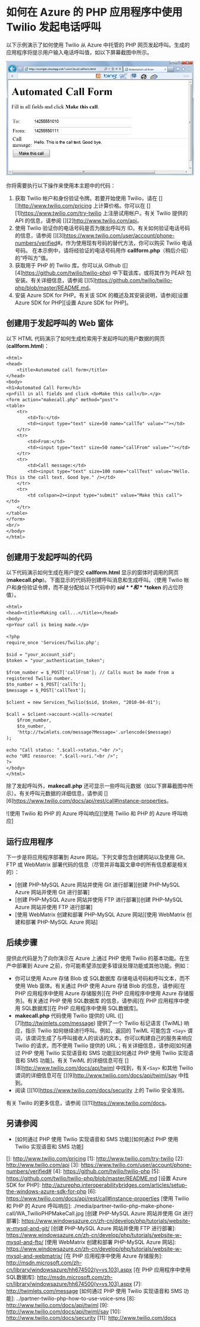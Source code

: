 <properties title="How to make a phone call from Twilio (PHP) - Azure" pageTitle="How to make a phone call from Twilio (PHP) - Azure" metaKeywords="Azure PHP Twilio, Azure Twilio, Azure phone calls, Azure twilio, Azure SMS, Azure SMS, Azure voice calls, azure voice calls, Azure text messages, Azure text messages, PHP twilio Azure" description="Learn how to make a phone call and send a SMS message with the Twilio API service on Azure. Samples are for PHP application." documentationCenter="PHP" services="" solutions="" videoId="" scriptId="" authors="robmcm" manager="wpickett" editor="mollybos" />

# 如何在 Azure 的 PHP 应用程序中使用 Twilio 发起电话呼叫

以下示例演示了如何使用 Twilio 从 Azure 中托管的 PHP 网页发起呼叫。生成的应用程序将提示用户输入电话呼叫值，如以下屏幕截图中所示。

![使用 Twilio 和 PHP 的 Azure 呼叫窗体][使用 Twilio 和 PHP 的 Azure 呼叫窗体]

你将需要执行以下操作来使用本主题中的代码：

1.  获取 Twilio 帐户和身份验证令牌。若要开始使用 Twilio，请在 [][]<http://www.twilio.com/pricing></a> 上计算价格。你可以在 [][1]<https://www.twilio.com/try-twilio></a> 上注册试用帐户。有关 Twilio 提供的 API 的信息，请参阅 [][2]<http://www.twilio.com/api></a>。
2.  使用 Twilio 验证你的电话号码是否为拨出呼叫方 ID。有关如何验证电话号码的信息，请参阅 [][3]<https://www.twilio.com/user/account/phone-numbers/verified>\#</a>。作为使用现有号码的替代方法，你可以购买 Twilio 电话号码。
    在本示例中，请将经验证的电话号码用作 **callform.php**（稍后介绍）的“呼叫方”值。
3.  获取用于 PHP 的 Twilio 库。你可以从 Github ([][4]<https://github.com/twilio/twilio-php></a>) 中下载该库，或将其作为 PEAR 包安装。有关详细信息，请参阅 [][5]<https://github.com/twilio/twilio-php/blob/master/README.md></a>。
4.  安装 Azure SDK for PHP。有关该 SDK 的概述及其安装说明，请参阅[设置 Azure SDK for PHP][设置 Azure SDK for PHP]。

## 创建用于发起呼叫的 Web 窗体

以下 HTML 代码演示了如何生成检索用于发起呼叫的用户数据的网页 (**callform.html**)：

    <html>
    <head>
        <title>Automated call form</title>
    </head>
    <body>
    <h1>Automated Call Form</h1>
    <p>Fill in all fields and click <b>Make this call</b>.</p>
    <form action="makecall.php" method="post">
    <table>
        <tr>
            <td>To:</td>
            <td><input type="text" size=50 name="callTo" value=""></td>
        </tr>
        <tr>
            <td>From:</td>
            <td><input type="text" size=50 name="callFrom" value=""></td>
        </tr>
        <tr>
            <td>Call message:</td>
            <td><input type="text" size=100 name="callText" value="Hello. This is the call text. Good bye." /></td>
        </tr>
        <tr>
            <td colspan=2><input type="submit" value="Make this call"></td>
        </tr>
    </table>
    </form>
    <br/>
    </body>
    </html>

## 创建用于发起呼叫的代码

以下代码演示如何生成在用户提交 **callform.html** 显示的窗体时调用的网页 (**makecall.php**)。下面显示的代码将创建呼叫消息和生成呼叫。（使用 Twilio 帐户和身份验证令牌，而不是分配给以下代码中的 **$sid** 和 **$token** 的占位符值）。

    <html>
    <head><title>Making call...</title></head>
    <body>
    <p>Your call is being made.</p>

    <?php
    require_once 'Services/Twilio.php';

    $sid = "your_account_sid";
    $token = "your_authentication_token";

    $from_number = $_POST['callFrom']; // Calls must be made from a registered Twilio number.
    $to_number = $_POST['callTo'];
    $message = $_POST['callText'];

    $client = new Services_Twilio($sid, $token, "2010-04-01");

    $call = $client->account->calls->create(
        $from_number, 
        $to_number,
        'http://twimlets.com/message?Message='.urlencode($message)
    );

    echo "Call status: ".$call->status."<br />";
    echo "URI resource: ".$call->uri."<br />";
    ?>
    </body>
    </html>

除了发起呼叫外，**makecall.php** 还可显示一些呼叫元数据（如以下屏幕截图中所示）。有关呼叫元数据的详细信息，请参阅 [][6]<https://www.twilio.com/docs/api/rest/call#instance-properties></a>。

![使用 Twilio 和 PHP 的 Azure 呼叫响应][使用 Twilio 和 PHP 的 Azure 呼叫响应]

## 运行应用程序

下一步是将应用程序部署到 Azure 网站。下列文章包含创建网站以及使用 Git、FTP 或 WebMatrix 部署代码的信息（尽管并非每篇文章中的所有信息都是相关的）：

-   [创建 PHP-MySQL Azure 网站并使用 Git 进行部署][创建 PHP-MySQL Azure 网站并使用 Git 进行部署]
-   [创建 PHP-MySQL Azure 网站并使用 FTP 进行部署][创建 PHP-MySQL Azure 网站并使用 FTP 进行部署]
-   [使用 WebMatrix 创建和部署 PHP-MySQL Azure 网站][使用 WebMatrix 创建和部署 PHP-MySQL Azure 网站]

## 后续步骤

提供此代码是为了向你演示在 Azure 上通过 PHP 使用 Twilio 的基本功能。在生产中部署到 Azure 之前，你可能希望添加更多错误处理功能或其他功能。例如：

-   你可以使用 Azure 存储 Blob 或 SQL数据库 存储电话号码和呼叫文本，而不使用 Web 窗体。有关通过 PHP 使用 Azure 存储 Blob 的信息，请参阅[在 PHP 应用程序中使用 Azure 存储服务][在 PHP 应用程序中使用 Azure 存储服务]。有关通过 PHP 使用 SQL数据库 的信息，请参阅[在 PHP 应用程序中使用 SQL数据库][在 PHP 应用程序中使用 SQL数据库]。
-   **makecall.php** 代码使用 Twilio 提供的 URL ([][7]<http://twimlets.com/message></a>) 提供了一个 Twilio 标记语言 (TwiML) 响应，指示 Twilio 如何继续进行呼叫。例如，返回的 TwiML 可能包含 `<Say>` 谓词，该谓词生成了与呼叫接收人的谈话的文本。你可以构建自己的服务来响应 Twilio 的请求，而不使用 Twilio 提供的 URL；有关详细信息，请参阅[如何通过 PHP 使用 Twilio 实现语音和 SMS 功能][如何通过 PHP 使用 Twilio 实现语音和 SMS 功能]。有关 TwiML 的详细信息可在 [][8]<http://www.twilio.com/docs/api/twiml></a> 中找到，有关`<Say>` 和其他 Twilio 谓词的详细信息可在 [][9]<http://www.twilio.com/docs/api/twiml/say></a> 中找到。
-   阅读 [][10]<https://www.twilio.com/docs/security></a> 上的 Twilio 安全准则。

有关 Twilio 的更多信息，请参阅 [][11]<https://www.twilio.com/docs></a>。

## 另请参阅

-   [如何通过 PHP 使用 Twilio 实现语音和 SMS 功能][如何通过 PHP 使用 Twilio 实现语音和 SMS 功能]

  [使用 Twilio 和 PHP 的 Azure 呼叫窗体]: ./media/partner-twilio-php-make-phone-call/WA_TwilioPHPCallForm.jpg
  []: http://www.twilio.com/pricing
  [1]: http://www.twilio.com/try-twilio
  [2]: http://www.twilio.com/api
  [3]: https://www.twilio.com/user/account/phone-numbers/verified#
  [4]: https://github.com/twilio/twilio-php
  [5]: https://github.com/twilio/twilio-php/blob/master/README.md
  [设置 Azure SDK for PHP]: http://azurephp.interoperabilitybridges.com/articles/setup-the-windows-azure-sdk-for-php
  [6]: https://www.twilio.com/docs/api/rest/call#instance-properties
  [使用 Twilio 和 PHP 的 Azure 呼叫响应]: ./media/partner-twilio-php-make-phone-call/WA_TwilioPHPMakeCall.jpg
  [创建 PHP-MySQL Azure 网站并使用 Git 进行部署]: https://www.windowsazure.cn/zh-cn/develop/php/tutorials/website-w-mysql-and-git/
  [创建 PHP-MySQL Azure 网站并使用 FTP 进行部署]: https://www.windowsazure.cn/zh-cn/develop/php/tutorials/website-w-mysql-and-ftp/
  [使用 WebMatrix 创建和部署 PHP-MySQL Azure 网站]: https://www.windowsazure.cn/zh-cn/develop/php/tutorials/website-w-mysql-and-webmatrix/
  [在 PHP 应用程序中使用 Azure 存储服务]: http://msdn.microsoft.com/zh-cn/library/windowsazure/hh674502(v=vs.103).aspx
  [在 PHP 应用程序中使用 SQL数据库]: http://msdn.microsoft.com/zh-cn/library/windowsazure/hh674500(v=vs.103).aspx
  [7]: http://twimlets.com/message
  [如何通过 PHP 使用 Twilio 实现语音和 SMS 功能]: ../partner-twilio-php-how-to-use-voice-sms
  [8]: http://www.twilio.com/docs/api/twiml
  [9]: http://www.twilio.com/docs/api/twiml/say
  [10]: http://www.twilio.com/docs/security
  [11]: http://www.twilio.com/docs
